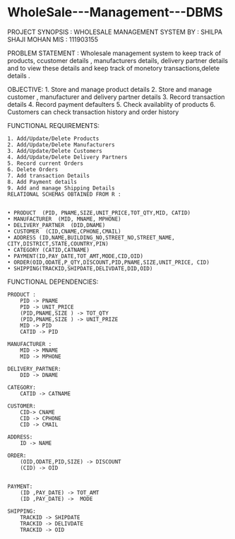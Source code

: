 # WholeSale---Management---DBMS
PROJECT SYNOPSIS :
WHOLESALE MANAGEMENT SYSTEM
BY : SHILPA SHAJI MOHAN
MIS : 111903155

PROBLEM STATEMENT :
Wholesale management system to keep track of products, ccustomer details , manufacturers details,
delivery partner details and to view these details and keep track of monetory transactions,delete details .

OBJECTIVE:
    1. Store and manage product details
    2. Store and manage customer , manufacturer and delivery partner details 
    3. Record transaction details
    4. Record payment defaulters 
    5. Check availablity of products 
    6. Customers can check transaction history and order history 

FUNCTIONAL REQUIREMENTS:
       
    1. Add/Update/Delete Products
    2. Add/Update/Delete Manufacturers
    3. Add/Update/Delete Customers
    4. Add/Update/Delete Delivery Partners 
    5. Record current Orders 
    6. Delete Orders
    7. Add transaction Details 
    8. Add Payment details 
    9. Add and manage Shipping Details 
    RELATIONAL SCHEMAS OBTAINED FROM R :


    • PRODUCT  (PID, PNAME,SIZE,UNIT_PRICE,TOT_QTY,MID, CATID)
    • MANUFACTURER  (MID, MNAME, MPHONE)
    • DELIVERY_PARTNER  (DID,DNAME)
    • CUSTOMER  (CID,CNAME,CPHONE,CMAIL)
    • ADDRESS (ID,NAME,BUILDING_NO,STREET_NO,STREET_NAME, CITY,DISTRICT,STATE,COUNTRY,PIN)
    • CATEGORY (CATID,CATNAME)	
    • PAYMENT(ID,PAY_DATE,TOT_AMT,MODE,CID,OID)
    • ORDER(OID,ODATE,P_QTY,DISCOUNT,PID,PNAME,SIZE,UNIT_PRICE, CID)
    • SHIPPING(TRACKID,SHIPDATE,DELIVDATE,DID,OID)
	
FUNCTIONAL DEPENDENCIES:

	PRODUCT :
		PID -> PNAME
		PID -> UNIT_PRICE
		(PID,PNAME,SIZE ) -> TOT_QTY
		(PID,PNAME,SIZE ) -> UNIT_PRIZE
		MID -> PID
		CATID -> PID

	MANUFACTURER :
		MID -> MNAME
		MID -> MPHONE

	DELIVERY_PARTNER:
		DID -> DNAME 

	CATEGORY:
		CATID -> CATNAME 

	CUSTOMER:
		CID-> CNAME 
		CID -> CPHONE
		CID -> CMAIL

	ADDRESS:
		ID -> NAME

	ORDER:
		(OID,ODATE,PID,SIZE) -> DISCOUNT
		(CID) -> OID

	
	PAYMENT:
		(ID ,PAY_DATE) -> TOT_AMT
		(ID ,PAY_DATE) ->  MODE

	SHIPPING:
		TRACKID -> SHIPDATE
		TRACKID -> DELIVDATE
		TRACKID -> OID		
		
